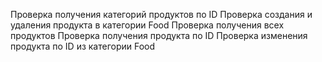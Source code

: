 Проверка получения категорий продуктов по ID
Проверка создания и удаления продукта в категории Food
Проверка получения всех продуктов
Проверка получения продукта по ID
Проверка изменения продукта по ID из категории Food
